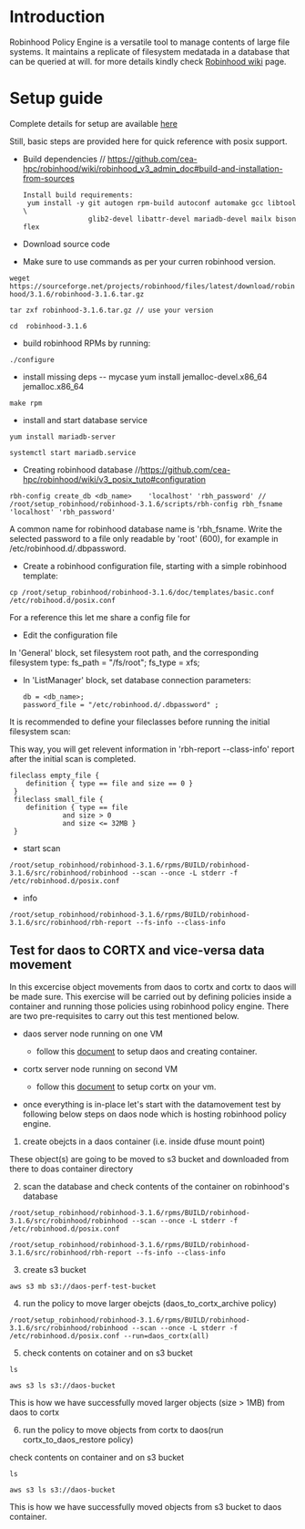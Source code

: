 # Introduction

Robinhood Policy Engine is a versatile tool to manage contents of large file systems. It maintains a replicate of filesystem medatada in a database that can be queried at will. for more details kindly check [Robinhood wiki](https://github.com/cea-hpc/robinhood/wiki) page.

# Setup guide

Complete details for setup are available [here](https://github.com/cea-hpc/robinhood/wiki/robinhood_v3_admin_doc#software-installation)

Still, basic steps are provided here for quick reference with posix support.

* Build dependencies // https://github.com/cea-hpc/robinhood/wiki/robinhood_v3_admin_doc#build-and-installation-from-sources

      Install build requirements:
       yum install -y git autogen rpm-build autoconf automake gcc libtool \
                      glib2-devel libattr-devel mariadb-devel mailx bison flex
                
* Download source code

- Make sure to use commands as per your curren robinhood version.

`weget https://sourceforge.net/projects/robinhood/files/latest/download/robinhood/3.1.6/robinhood-3.1.6.tar.gz`

`tar zxf robinhood-3.1.6.tar.gz // use your version`
 
`cd  robinhood-3.1.6`

 
*  build robinhood RPMs by running:
 
`./configure`
  
  - install missing deps -- mycase yum install jemalloc-devel.x86_64 jemalloc.x86_64
  
`make rpm`

* install and start database service

`yum install mariadb-server`

`systemctl start mariadb.service`

* Creating robinhood database //https://github.com/cea-hpc/robinhood/wiki/v3_posix_tuto#configuration

`rbh-config create_db <db_name>    'localhost' 'rbh_password' // /root/setup_robinhood/robinhood-3.1.6/scripts/rbh-config rbh_fsname  'localhost' 'rbh_password'`

A common name for robinhood database name is 'rbh_fsname. Write the selected password to a file only readable by 'root' (600), for example in /etc/robinhood.d/.dbpassword.

* Create a robinhood configuration file, starting with a simple robinhood template:

`cp /root/setup_robinhood/robinhood-3.1.6/doc/templates/basic.conf /etc/robihood.d/posix.conf`

For a reference this let me share a config file for 

* Edit the configuration file

In 'General' block, set filesystem root path, and the corresponding filesystem type:
 fs_path = "/fs/root";
 fs_type = xfs;
 
* In 'ListManager' block, set database connection parameters:

      db = <db_name>;
      password_file = "/etc/robinhood.d/.dbpassword" ;

It is recommended to define your fileclasses before running the initial filesystem scan:

This way, you will get relevent information in 'rbh-report --class-info' report after the initial scan is completed.

    fileclass empty_file {
        definition { type == file and size == 0 }
     }
     fileclass small_file {
        definition { type == file
                 and size > 0
                 and size <= 32MB }
     }

* start scan

 `/root/setup_robinhood/robinhood-3.1.6/rpms/BUILD/robinhood-3.1.6/src/robinhood/robinhood --scan --once -L stderr -f /etc/robinhood.d/posix.conf`

 * info
 
 `/root/setup_robinhood/robinhood-3.1.6/rpms/BUILD/robinhood-3.1.6/src/robinhood/rbh-report --fs-info --class-info`
 
## Test for daos to CORTX and vice-versa data movement

In this excercise object movements from daos to cortx and cortx to daos will be made sure. This exercise will be carried out by defining policies inside a container and running those policies using robinhood policy engine. There are two pre-requisites to carry out this test mentioned below.
* daos server node running on one VM

  - follow this [document](https://github.com/Seagate/cortx-experiments/blob/main/daos-cortx/docs/setup_daos.md) to setup daos and creating container.
  
* cortx server node running on second VM

  - follow this [document](https://github.com/Seagate/cortx/blob/main/QUICK_START.md) to setup cortx on your vm.
  
* once everything is in-place let's start with the datamovement test by following below steps on daos node which is hosting robinhood policy engine.
 
1. create obejcts in a daos container (i.e. inside dfuse mount point)

These object(s) are going to be moved to s3 bucket and downloaded from there to doas container directory

2. scan the database and check contents of the container on robinhood's database

`/root/setup_robinhood/robinhood-3.1.6/rpms/BUILD/robinhood-3.1.6/src/robinhood/robinhood --scan --once -L stderr -f /etc/robinhood.d/posix.conf`

`/root/setup_robinhood/robinhood-3.1.6/rpms/BUILD/robinhood-3.1.6/src/robinhood/rbh-report --fs-info --class-info`
 
3. create s3 bucket 
 
`aws s3 mb s3://daos-perf-test-bucket`

4. run the policy to move larger obejcts (daos_to_cortx_archive policy)

`/root/setup_robinhood/robinhood-3.1.6/rpms/BUILD/robinhood-3.1.6/src/robinhood/robinhood --scan --once -L stderr -f /etc/robinhood.d/posix.conf --run=daos_cortx(all)`

5. check contents on cotainer and on s3 bucket

`ls`

`aws s3 ls s3://daos-bucket`

This is how we have successfully moved larger objects (size > 1MB) from daos to cortx

6. run the policy to move objects from cortx to daos(run cortx_to_daos_restore policy)

check contents on container and on s3 bucket

`ls`

`aws s3 ls s3://daos-bucket`

This is how we have successfully moved objects from s3 bucket to daos container.
